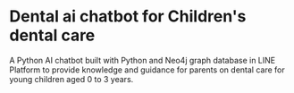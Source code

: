 # Dental ai chatbot for Children's dental care 

A Python AI chatbot built with Python and Neo4j graph database in LINE Platform to provide knowledge and guidance for parents on dental care for young children aged 0 to 3 years.

